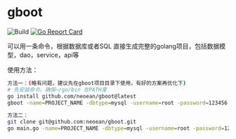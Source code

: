 # gboot
![Build](https://github.com/neoean/gboot/actions/workflows/go.yml/badge.svg?event=push)
[![Go Report Card](https://goreportcard.com/badge/github.com/neoean/gboot)](https://goreportcard.com/report/github.com/neoean/gboot)

可以用一条命令，根据数据库或者SQL 直接生成完整的golang项目，包括数据模型，dao，service，api等

使用方法：
``` sh
方法一：(略有问题，建议先在gboot项目目录下使用，有好的方案再优化下)
# 先安装命令，确保~/go/bin 在PATH里
go install github.com/neoean/gboot@latest
gboot -name=PROJECT_NAME -dbtype=mysql -username=root -password=123456 -host=127.0.0.1:3306 -dbname=test

方法二：
git clone git@github.com:neoean/gboot.git
go main.go -name=PROJECT_NAME -dbtype=mysql -username=root -password=123456 -host=127.0.0.1:3306 -dbname=test
```